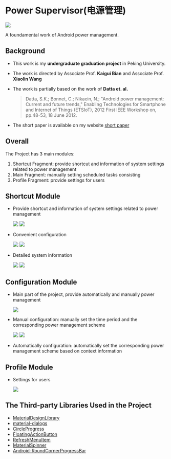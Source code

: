 # Power Supervisor(电源管理)

![](readme/header.png)

A foundamental work of Android power management.

## Background

+ This work is my **undergraduate graduation project** in Peking University.
+ The work is directed by Associate Prof. **Kaigui Bian** and Associate Prof. **Xiaolin Wang**
+ The work is partially based on the work of **Datta et. al.**

	> Datta,    S.K.;    Bonnet,    C.;    Nikaein,    N.;    "Android    power management: Current and future trends," Enabling Technologies for  Smartphone  and  Internet  of  Things  (ETSIoT),  2012  First IEEE Workshop on, pp.48-53, 18 June 2012. 

+ The short paper is available on my website [short paper]("http://gaoxiang-zhang.github.io/document/graduation.pdf")

## Overall

The Project has 3 main modules:

1. Shortcut Fragment: provide shortcut and information of system settings related to power management 
2. Main Fragment: manually setting scheduled tasks consisting 
3. Profile Fragment: provide settings for users

## Shortcut Module

* Provide shortcut and information of system settings related to power management

	![](readme/screenshot1.png) 
	![](readme/screenshot2.png)
	
* Convenient configuration

	![](readme/screenshot3.png) 
	![](readme/screenshot4.png)
	
* Detailed system information

	![](readme/screenshot5.png) 
	![](readme/screenshot6.png)
	
## Configuration Module

* Main part of the project, provide automatically and manually power management

	![](readme/screenshot7.png)
	
* Manual configuration: manually set the time period and the corresponding power management scheme

	![](readme/screenshot8.png) 
	![](readme/screenshot9.png)
	
* Automatically configuration: automatically set the corresponding power management scheme based on context information

## Profile Module

* Settings for users

	![](readme/screenshot10.png)
	
## The Third-party Libraries Used in the Project

* [MaterialDesignLibrary](https://github.com/navasmdc/MaterialDesignLibrary)
* [material-dialogs](https://github.com/afollestad/material-dialogs)
* [CircleProgress](https://github.com/lzyzsd/CircleProgress)
* [FloatingActionButton](https://github.com/Clans/FloatingActionButton)
* [RefreshMenuItem](https://github.com/nicolasjafelle/RefreshMenuItem)
* [MaterialSpinner](https://github.com/ganfra/MaterialSpinner)
* [Android-RoundCornerProgressBar](https://github.com/akexorcist/Android-RoundCornerProgressBar)



 






	
